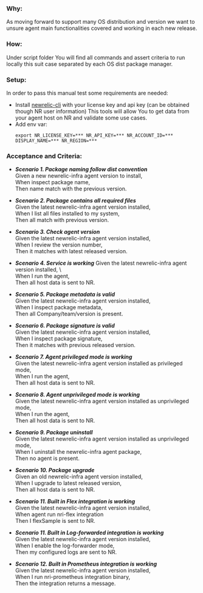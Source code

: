 ### Why:
As moving forward to support many OS distribution and version we want to unsure agent main functionalities covered and working in each new release.

### How:
Under script folder You will find all commands and assert criteria to run locally this suit case separated by each OS dist package manager.

### Setup:
In order to pass this manual test some requirements are needed:
- Install [newrelic-cli](https://github.com/newrelic/newrelic-cli) with your license key and api key (can be obtained though NR user information)
This tools will allow You to get data from your agent host on NR and validate some use cases.
- Add env var:
    ```shell script
    export NR_LICENSE_KEY=*** NR_API_KEY=*** NR_ACCOUNT_ID=*** DISPLAY_NAME=*** NR_REGION=***
    ```

### Acceptance and Criteria:
- ***Scenario 1. Package naming follow dist convention*** \
Given a new newrelic-infra agent version to install, \
When inspect package name, \
Then name match with the previous version. 

- ***Scenario 2. Package contains all required files*** \
Given the latest newrelic-infra agent version installed, \
When I list all files installed to my system, \
Then all match with previous version. 

- ***Scenario 3. Check agent version*** \
Given the latest newrelic-infra agent version installed, \
When I review the version number, \
Then it matches with latest released version.   

- ***Scenario 4. Service is working***
Given the latest newrelic-infra agent version installed, \    
When I run the agent, \
Then all host data is sent to NR.
    
- ***Scenario 5. Package metadata is valid*** \
Given the latest newrelic-infra agent version installed, \
When I inspect package metadata, \
Then all Company/team/version is present.

- ***Scenario 6. Package signature is valid*** \
Given the latest newrelic-infra agent version installed, \
When I inspect package signature, \
Then it matches with previous released version. 

- ***Scenario 7. Agent privileged mode is working*** \
Given the latest newrelic-infra agent version installed as privileged mode, \
When I run the agent, \
Then all host data is sent to NR.

- ***Scenario 8. Agent unprivileged mode is working*** \
Given the latest newrelic-infra agent version installed as unprivileged mode, \
When I run the agent, \
Then all host data is sent to NR.

- ***Scenario 9. Package uninstall*** \
Given the latest newrelic-infra agent version installed as unprivileged mode, \
When I uninstall the newrelic-infra agent package, \
Then no agent is present.

- ***Scenario 10. Package upgrade*** \
Given an old newrelic-infra agent version installed, \
When I upgrade to latest released version, \
Then all host data is sent to NR.
 
- ***Scenario 11. Built in Flex integration is working*** \
Given the latest newrelic-infra agent version installed, \
When agent run nri-flex integration \
Then I flexSample is sent to NR.

- ***Scenario 11. Built in Log-forwarded integration is working*** \
Given the latest newrelic-infra agent version installed, \
When I enable the log-forwarder mode, \
Then my configured logs are sent to NR.

- ***Scenario 12. Built in Prometheus integration is working*** \
Given the latest newrelic-infra agent version installed, \
When I run nri-prometheus integration binary, \
Then the integration returns a message.